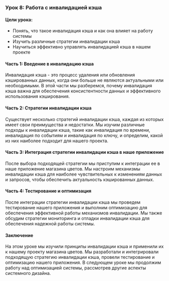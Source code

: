 ### Урок 8: Работа с инвалидацией кэша

#### Цели урока:
- Понять, что такое инвалидация кэша и как она влияет на работу системы
- Изучить различные стратегии инвалидации кэша
- Научиться эффективно управлять инвалидацией кэша в нашем проекте

#### Часть 1: Введение в инвалидацию кэша

Инвалидация кэша - это процесс удаления или обновления кэшированных данных, когда они больше не являются актуальными или необходимыми. В этой части мы разберемся, почему инвалидация кэша важна для обеспечения консистентности данных и эффективного использования кэширования.

#### Часть 2: Стратегии инвалидации кэша

Существует несколько стратегий инвалидации кэша, каждая из которых имеет свои преимущества и недостатки. Мы изучим различные подходы к инвалидации кэша, такие как инвалидация по времени, инвалидация по событиям и инвалидация по ключу, и определим, какой из них наиболее подходит для нашего проекта.

#### Часть 3: Интеграция стратегии инвалидации кэша в наше приложение

После выбора подходящей стратегии мы приступим к интеграции ее в наше приложение магазина цветов. Мы настроим механизмы инвалидации кэша для наиболее чувствительных к изменениям данных и запросов, чтобы обеспечить актуальность кэшированных данных.

#### Часть 4: Тестирование и оптимизация

После интеграции стратегии инвалидации кэша мы проведем тестирование нашего приложения и выполним оптимизацию для обеспечения эффективной работы механизмов инвалидации. Мы также обсудим стратегии мониторинга и отладки инвалидации кэша для обеспечения надежной работы системы.

#### Заключение

На этом уроке мы изучили принципы инвалидации кэша и применили их к нашему проекту магазина цветов. Мы разработали и интегрировали подходящую стратегию инвалидации кэша, провели тестирование и оптимизацию нашего приложения. В следующем уроке мы продолжим работу над оптимизацией системы, рассмотрев другие аспекты системного дизайна.